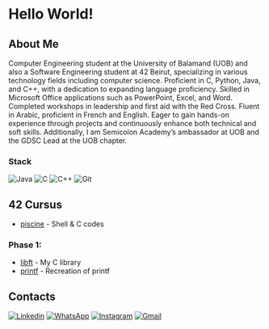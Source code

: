 
# Hello World!

## About Me 
Computer Engineering student at the University of Balamand (UOB) and also a Software Engineering student at 42 Beirut, specializing in various technology fields including computer science. Proficient in C, Python, Java, and C++, with a dedication to expanding language proficiency. Skilled in Microsoft Office applications such as PowerPoint, Excel, and Word. Completed workshops in leadership and first aid with the Red Cross. Fluent in Arabic, proficient in French and English. Eager to gain hands-on experience through projects and continuously enhance both technical and soft skills. Additionally, I am Semicolon Academy’s ambassador at UOB and the GDSC Lead at the UOB chapter.

### Stack
![Java](https://img.shields.io/badge/java-F4B728?style=for-the-badge&logo=openjdk&logoColor=black)
![C](https://img.shields.io/badge/c-%2300599C.svg?style=for-the-badge&logo=c&logoColor=white)
![C++](https://img.shields.io/badge/c++-%2300599C.svg?style=for-the-badge&logo=c%2B%2B&logoColor=white)
![Git](https://img.shields.io/badge/git-%23F05033.svg?style=for-the-badge&logo=git&logoColor=white)

## 42 Cursus
- [piscine](https://github.com/MarioMakhlouta/42Beirut/tree/main/MarioPiscine) - Shell & C codes

### Phase 1:

- [libft](https://github.com/MarioMakhlouta/42Beirut/tree/main/MarioStudent/C%20Cursus/Milestones/Milestone00/Project%200%20-%20Libft) - My C library
- [printf](https://github.com/MarioMakhlouta/42Beirut/tree/main/MarioStudent/C%20Cursus/Milestones/Milestone01/Project%200%20-%20ft_printf) - Recreation of printf


## Contacts

[![Linkedin](https://img.shields.io/badge/LinkedIn-0077B5?style=for-the-badge&logo=linkedin&logoColor=white)](https://www.linkedin.com/in/mario-makhlouta/) [![WhatsApp](https://img.shields.io/badge/WhatsApp-25D366?style=for-the-badge&logo=whatsapp&logoColor=white)](https://wa.me/96170086618) [![Instagram](https://img.shields.io/badge/Instagram-%23E4405F.svg?style=for-the-badge&logo=Instagram&logoColor=white)](https://www.instagram.com/mario.makhlouta/) [![Gmail](https://img.shields.io/badge/Gmail-D14836?style=for-the-badge&logo=gmail&logoColor=white)](mailto:mario.uni.618@gmail.com)
